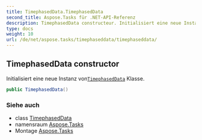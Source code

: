 ```yaml
---
title: TimephasedData.TimephasedData
second_title: Aspose.Tasks für .NET-API-Referenz
description: TimephasedData constructeur. Initialisiert eine neue Instanz vonTimephasedData Klasse.
type: docs
weight: 10
url: /de/net/aspose.tasks/timephaseddata/timephaseddata/
---
```

## TimephasedData constructor

Initialisiert eine neue Instanz von[`TimephasedData`](../) Klasse.

```csharp
public TimephasedData()
```

### Siehe auch

* class [TimephasedData](../)
* namensraum [Aspose.Tasks](../../timephaseddata/)
* Montage [Aspose.Tasks](../../../)


